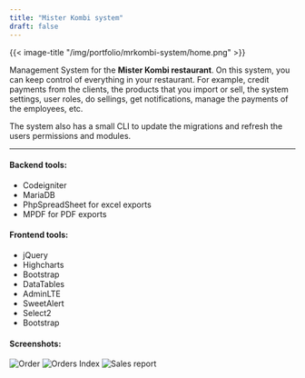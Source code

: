 ```yaml
---
title: "Mister Kombi system"
draft: false
---
```


{{< image-title "/img/portfolio/mrkombi-system/home.png" >}}

Management System for the **Mister Kombi restaurant**.
On this system, you can keep control of everything in your restaurant.
For example, credit payments from the clients, the products that you import or sell, the system settings,
user roles, do sellings, get notifications, manage the payments of the employees, etc.

The system also has a small CLI to update the migrations and refresh
the users permissions and modules.

-----

#### Backend tools:
* Codeigniter
* MariaDB
* PhpSpreadSheet for excel exports
* MPDF for PDF exports

#### Frontend tools:
* jQuery
* Highcharts
* Bootstrap
* DataTables
* AdminLTE
* SweetAlert
* Select2
* Bootstrap

#### Screenshots:

![Order](/img/portfolio/mrkombi-system/order.png "Order")
![Orders Index](/img/portfolio/mrkombi-system/orders_index.png "Orders Index")
![Sales report](/img/portfolio/mrkombi-system/sales_report.png "Sales report")

